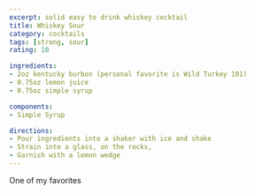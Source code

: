```yaml
---
excerpt: solid easy to drink whiskey cocktail
title: Whiskey Sour
category: cocktails
tags: [strong, sour]
rating: 10

ingredients:
- 2oz kentucky burbon (personal favorite is Wild Turkey 101)
- 0.75oz lemon juice
- 0.75oz simple syrup

components:
- Simple Syrup

directions:
- Pour ingredients into a shaker with ice and shake
- Strain into a glass, on the rocks,
- Garnish with a lemon wedge
---
```


One of my favorites